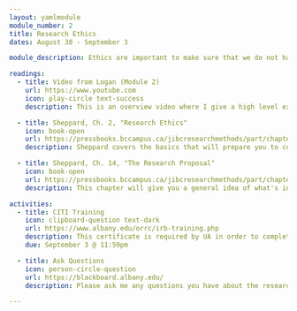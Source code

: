```yaml
---
layout: yamlmodule
module_number: 2
title: Research Ethics
dates: August 30 - September 3

module_description: Ethics are important to make sure that we do not harm participants. Ethics covers content such as safety, privacy, confidentiality, and respect for participants.

readings:
  - title: Video from Logan (Module 2)
    url: https://www.youtube.com
    icon: play-circle text-success
    description: This is an overview video where I give a high level explanation of the readings and describe this week's tasks.

  - title: Sheppard, Ch. 2, "Research Ethics"
    icon: book-open
    url: https://pressbooks.bccampus.ca/jibcresearchmethods/part/chapter2/
    description: Sheppard covers the basics that will prepare you to complete the CITI training.

  - title: Sheppard, Ch. 14, "The Research Proposal"
    icon: book-open
    url: https://pressbooks.bccampus.ca/jibcresearchmethods/part/chapter14/
    description: This chapter will give you a general idea of what's involved in your final project.

activities:
  - title: CITI Training
    icon: clipboard-question text-dark
    url: https://www.albany.edu/orrc/irb-training.php
    description: This certificate is required by UA in order to complete human subjects research. There are several modules with quizzes at each. <strong>Upload your certificate to Blackboard</strong>.
    due: September 3 @ 11:59pm

  - title: Ask Questions
    icon: person-circle-question
    url: https://blackboard.albany.edu/
    description: Please ask me any questions you have about the research proposal assignment.

---
```

